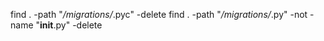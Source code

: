 <!-- CLEAN MIGRATION -->
find . -path "*/migrations/*.pyc"  -delete
find . -path "*/migrations/*.py" -not -name "__init__.py" -delete

